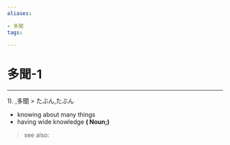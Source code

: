 ```yaml
---
aliases:
    
- 多聞
tags:
    
---
```


# 多聞-1
---
1).
,多聞 > たぶん,たぶん

- knowing about many things
- having wide knowledge
**( Noun;)**
> see also: 
            